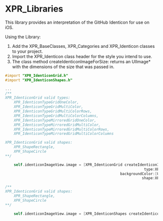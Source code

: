 XPR_Libraries
=============

This library provides an interpretation of the GitHub Identicon for use on iOS.

Using the Library:

1. Add the XPR_BaseClasses, XPR_Categories and XPR_Identicon classes to your project.
2. Import the XPR_Identicon class header for the style you intend to use.
3. The class method createIdenticonImageForSize: returns an UIImage* with the dimensions of the size that was passed in.

```objective-c
#import "XPR_IdenticonGrid.h"
#import "XPR_IdenticonShapes.h"

...
/** 
XPR_IdenticonGrid valid types:
	XPR_IdenticonTypeGridOneColor,
	XPR_IdenticonTypeGridMultiColor,
	XPR_IdenticonTypeGridMultiColorRows,
	XPR_IdenticonTypeGridMultiColorColumns,
	XPR_IdenticonTypeMirroredGridOneColor,
	XPR_IdenticonTypeMirroredGridMultiColor,
	XPR_IdenticonTypeMirroredGridMultiColorRows,
	XPR_IdenticonTypeMirroredGridMultiColorColumns

XPR_IdenticonGrid valid shapes:
	XPR_ShapeRectangle,
	XPR_ShapeCircle
**/

	self.identiconImageView.image = [XPR_IdenticonGrid createIdenticonImageForSize:CGSizeMake(self.identiconImageView.frame.size.width, self.identiconImageView.frame.size.height)
																type:XPR_IdenticonTypeMirroredGridOneColor
													 backgroundColor:[UIColor whiteColor]
															   shape:XPR_ShapeSquare];

/** 
XPR_IdenticonGrid valid shapes:
	XPR_ShapeRectangle,
	XPR_ShapeCircle
**/

	self.identiconImageView.image = [XPR_IdenticonShapes createIdenticonImageForSize:CGSizeMake(self.identiconImageView.frame.size.width, self.identiconImageView.frame.size.height)
																		backgroundColor:[UIColor whiteColor]
																				  shape:XPR_ShapeRectangle];

```
